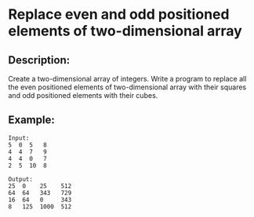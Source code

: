 # Replace even and odd positioned elements of two-dimensional array

## Description:

Create a two-dimensional array of integers. Write a program to replace all the even positioned elements of two-dimensional array with their squares and odd positioned elements with their cubes.

## Example:

```
Input:
5  0  5   8
4  4  7   9
4  4  0   7
2  5  10  8

Output:
25  0    25    512
64  64   343   729
16  64   0     343
8   125  1000  512
```
